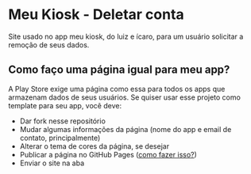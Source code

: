 # Meu Kiosk - Deletar conta
Site usado no app meu kiosk, do luiz e ícaro, para um usuário solicitar a remoção de seus dados.

## Como faço uma página igual para meu app?

A Play Store exige uma página como essa para todos os apps que armazenam dados de seus usuários. Se quiser usar esse projeto como template para seu app, você deve:

* Dar fork nesse repositório
* Mudar algumas informações da página (nome do app e email de contato, principalmente)
* Alterar o tema de cores da página, se desejar
* Publicar a página no GitHub Pages ([como fazer isso?](https://www.youtube.com/watch?v=q3vsAtijvgA))
* Enviar o site na aba 
